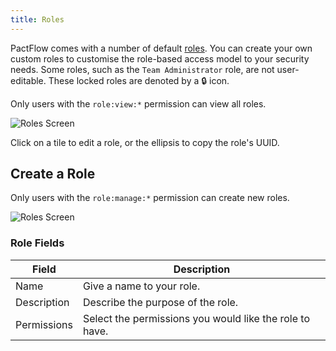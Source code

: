 ```yaml
---
title: Roles
---
```


PactFlow comes with a number of default [roles](/docs/permissions/predefined-roles). You can create your own custom roles to customise the role-based access model to your security needs. Some roles, such as the `Team Administrator` role, are not user-editable. These locked roles are denoted by a 🔒 icon.

Only users with the `role:view:*` permission can view all roles.

![Roles Screen](/ui/clarity/settings-roles.png)

Click on a tile to edit a role, or the ellipsis to copy the role's UUID.

## Create a Role

Only users with the `role:manage:*` permission can create new roles.

![Roles Screen](/ui/clarity/settings-roles-create.png)

### Role Fields

| Field | Description |
| ---------- | ----------- |
| Name | Give a name to your role. |
| Description | Describe the purpose of the role. |
| Permissions | Select the permissions you would like the role to have. |